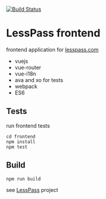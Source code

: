 [![Build Status](https://travis-ci.org/lesspass/frontend.svg?branch=master)](https://travis-ci.org/lesspass/frontend)

# LessPass frontend

frontend application for [lesspass.com](https://lesspass.com)


 - vuejs
 - vue-router
 - vue-i18n
 - ava and xo for tests
 - webpack
 - ES6


## Tests

run frontend tests

    cd frontend
    npm install
    npm test


## Build

    npm run build

see [LessPass](https://github.com/lesspass/lesspass) project
